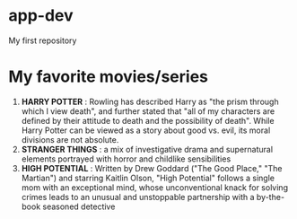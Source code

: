 # app-dev
My first repository
# My favorite movies/series
1. **HARRY POTTER**
: Rowling has described Harry as "the prism through which I view death", and further stated that "all of my characters are defined by their attitude to death and the possibility of death". While Harry Potter can be viewed as a story about good vs. evil, its moral divisions are not absolute.
2. **STRANGER THINGS**
: a mix of investigative drama and supernatural elements portrayed with horror and childlike sensibilities
3. **HIGH POTENTIAL**
: Written by Drew Goddard ("The Good Place," "The Martian") and starring Kaitlin Olson, "High Potential" follows a single mom with an exceptional mind, whose unconventional knack for solving crimes leads to an unusual and unstoppable partnership with a by-the-book seasoned detective
